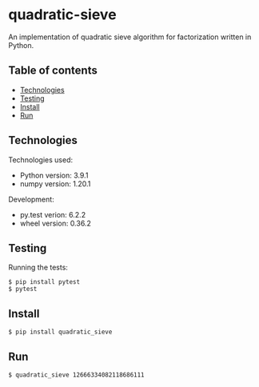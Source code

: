 # quadratic-sieve

An implementation of quadratic sieve algorithm for factorization written in Python.

## Table of contents
* [Technologies](#technologies)
* [Testing](#testing)
* [Install](#install)
* [Run](#run)


## Technologies
Technologies used:
* Python version: 3.9.1
* numpy version: 1.20.1
  
Development:
* py.test verion: 6.2.2
* wheel version: 0.36.2

## Testing
Running the tests:

```
$ pip install pytest
$ pytest
```

## Install
```
$ pip install quadratic_sieve
```

## Run
```
$ quadratic_sieve 12666334082118686111
```